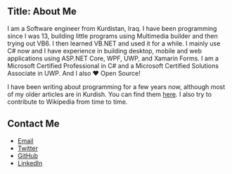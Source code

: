 Title: About Me
---
<div class="row">
  <div class="col-md-10">
   <p>
    I am a Software engineer from Kurdistan, Iraq. I have been programming since I was 13, building little programs using Multimedia builder and then trying out VB6. I then learned VB.NET and used it for a while. I mainly use C# now and I have experience in building desktop, mobile and web applications using ASP.NET Core, WPF, UWP, and Xamarin Forms. I am a Microsoft Certified Professional in C# and a Microsoft Certified Solutions Associate in UWP. And I also ♥ Open Source!
   </p>

   <p>
 I have been writing about programming for a few years now, although most of my older articles are in Kurdish. You can find them <a href="http://devstree.io/author/muhammad">here</a>. I also try to contribute to Wikipedia from time to time.
   </p>
  </div>

  <div class="col-md-2">
  <div data-iframe-width="150" data-iframe-height="270" data-share-badge-id="8afc8595-bf3e-4f5f-b319-c9c6b65c0774"></div><script type="text/javascript" async src="//cdn.youracclaim.com/assets/utilities/embed.js"></script>
  </div>
</div>

## Contact Me
- [Email](mailto:muhammad-azeez@outlook.com)
- [Twitter](https://twitter.com/mhmd_azeez)
- [GitHub](https://github.com/encrypt0r)
- [LinkedIn](https://www.linkedin.com/in/muhammad-azeez/)